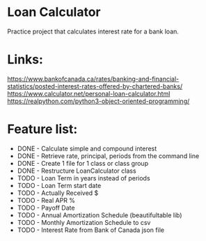 # Loan Calculator
Practice project that calculates interest rate for a bank loan.

# Links:
https://www.bankofcanada.ca/rates/banking-and-financial-statistics/posted-interest-rates-offered-by-chartered-banks/
https://www.calculator.net/personal-loan-calculator.html
https://realpython.com/python3-object-oriented-programming/


# Feature list:
* DONE - Calculate simple and compound interest
* DONE - Retrieve rate, principal, periods from the command line
* DONE - Create 1 file for 1 class or class group
* DONE - Restructure LoanCalculator class
* TODO - Loan Term in years instead of periods
* TODO - Loan Term start date
* TODO - Actually Received $
* TODO - Real APR %
* TODO - Payoff Date
* TODO - Annual Amortization Schedule (beautifultable lib)
* TODO - Monthly Amortization Schedule to csv
* TODO - Interest Rate from Bank of Canada json file
